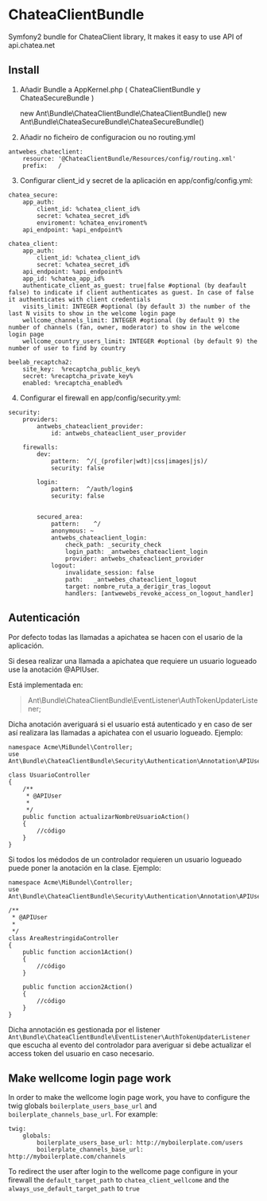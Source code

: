 ChateaClientBundle
==================

Symfony2 bundle for ChateaClient library, It makes it easy to use API of api.chatea.net

Install
-------

1) Añadir Bundle a AppKernel.php ( ChateaClientBundle y ChateaSecureBundle )

    new  Ant\Bundle\ChateaClientBundle\ChateaClientBundle()
    new Ant\Bundle\ChateaSecureBundle\ChateaSecureBundle()
    
2) Añadir no ficheiro de configuracion  ou no routing.yml

```
antwebes_chateclient:
    resource: '@ChateaClientBundle/Resources/config/routing.xml'
    prefix:   /  
``` 
    
3) Configurar client_id y secret de la aplicación en app/config/config.yml:

```
chatea_secure:
    app_auth:
        client_id: %chatea_client_id%
        secret: %chatea_secret_id%
        enviroment: %chatea_enviroment%
    api_endpoint: %api_endpoint%

chatea_client:
    app_auth:
        client_id: %chatea_client_id%
        secret: %chatea_secret_id%
    api_endpoint: %api_endpoint%
    app_id: %chatea_app_id%
    authenticate_client_as_guest: true|false #optional (by deafault false) to indicate if client authenticates as guest. In case of false it authenticates with client credentials
    visits_limit: INTEGER #optional (by default 3) the number of the last N visits to show in the welcome login page
    wellcome_channels_limit: INTEGER #optional (by default 9) the number of channels (fan, owner, moderator) to show in the welcome login page
    wellcome_country_users_limit: INTEGER #optional (by default 9) the number of user to find by country
    
beelab_recaptcha2:
    site_key:  %recaptcha_public_key%
    secret: %recaptcha_private_key%
    enabled: %recaptcha_enabled%
```

4) Configurar el firewall en app/config/security.yml:
```
security:
    providers:
        antwebs_chateaclient_provider:
            id: antwebs_chateaclient_user_provider

    firewalls:
        dev:
            pattern:  ^/(_(profiler|wdt)|css|images|js)/
            security: false

        login:
            pattern:  ^/auth/login$
            security: false


        secured_area:
            pattern:    ^/
            anonymous: ~
            antwebs_chateaclient_login:
                check_path: _security_check
                login_path: _antwebes_chateaclient_login
                provider: antwebs_chateaclient_provider
            logout:
                invalidate_session: false
                path:   _antwebes_chateaclient_logout
                target: nombre_ruta_a_derigir_tras_logout
                handlers: [antwewebs_revoke_access_on_logout_handler]
```

Autenticación
-------------

Por defecto todas las llamadas a apichatea se hacen con el usario de la aplicación. 

Si desea realizar una llamada a apichatea que requiere un usuario logueado use la anotación @APIUser.

Está implementada en:
>Ant\Bundle\ChateaClientBundle\EventListener\AuthTokenUpdaterListener;

Dicha anotación averiguará si el usuario está autenticado y en caso de ser así realizara las llamadas 
a apichatea con el usuario logueado. Ejemplo:

```
namespace Acme\MiBundel\Controller;
use Ant\Bundle\ChateaClientBundle\Security\Authentication\Annotation\APIUser;

class UsuarioController
{
    /**
     * @APIUser
     *
     */
    public function actualizarNombreUsuarioAction()
    {
        //código
    }
}
```

Si todos los médodos de un controlador requieren un usuario logueado puede poner la anotación en la clase. Ejemplo:


```
namespace Acme\MiBundel\Controller;
use Ant\Bundle\ChateaClientBundle\Security\Authentication\Annotation\APIUser;

/**
 * @APIUser
 *
 */
class AreaRestringidaController
{
    public function accion1Action()
    {
        //código
    }

    public function accion2Action()
    {
        //código
    }
}
```

Dicha annotación es gestionada por el listener ```Ant\Bundle\ChateaClientBundle\EventListener\AuthTokenUpdaterListener``` que escucha al evento del controlador para averiguar si debe actualizar el access token del usuario en caso necesario.

Make wellcome login page work
----

In order to make the wellcome login page work, you have to configure the twig globals ```boilerplate_users_base_url``` and  ```boilerplate_channels_base_url```. For example:

```
twig:
    globals:
        boilerplate_users_base_url: http://myboilerplate.com/users
        boilerplate_channels_base_url: http://myboilerplate.com/channels
```

To redirect the user after login to the wellcome page configure in your firewall the ```default_target_path``` to ```chatea_client_wellcome``` and the ```always_use_default_target_path``` to ```true```
